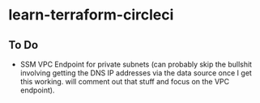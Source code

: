 # learn-terraform-circleci

## To Do

* SSM VPC Endpoint for private subnets (can probably skip the bullshit involving getting the DNS IP addresses via the data source once I get this working. will comment out that stuff and focus on the VPC endpoint). 